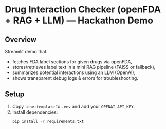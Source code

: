 # Drug Interaction Checker (openFDA + RAG + LLM) — Hackathon Demo

## Overview
Streamlit demo that:
- fetches FDA label sections for given drugs via openFDA,
- stores/retrieves label text in a mini RAG pipeline (FAISS or fallback),
- summarizes potential interactions using an LLM (OpenAI),
- shows transparent debug logs & errors for troubleshooting.

## Setup
1. Copy `.env.template` to `.env` and add your `OPENAI_API_KEY`.
2. Install dependencies:
   ```bash
   pip install -r requirements.txt
